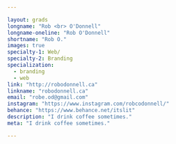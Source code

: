 ```yaml
---

layout: grads
longname: "Rob <br> O'Donnell"
longname-oneline: "Rob O'Donnell"
shortname: "Rob O."
images: true
specialty-1: Web/
specialty-2: Branding
specialization:
  - branding
  - web
link: "http://robodonnell.ca"
linkname: "robodonnell.ca"
email: "robe.od@gmail.com"
instagram: "https://www.instagram.com/robcodonnell/"
behance: "https://www.behance.net/itslit"
description: "I drink coffee sometimes."
meta: "I drink coffee sometimes."

---
```

